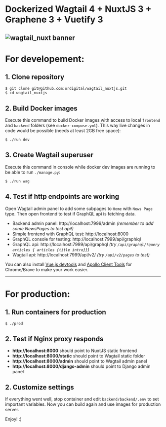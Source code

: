 # Dockerized **Wagtail 4** + **NuxtJS 3** + **Graphene 3** + **Vuetify 3**
![wagtail_nuxt banner](https://github.com/ordigital/wagtail_nuxt/blob/main/wagtail_nuxt.jpg?raw=true)
---
# **For developement:**

## 1. Clone repository
```bash
$ git clone git@github.com:ordigital/wagtail_nuxtjs.git
$ cd wagtail_nuxtjs
```

## 2. Build Docker images
Execute this command to build Docker images with access to local `frontend` and `backend` folders (see `docker-compose.yml`). This way live changes in code would be possible (needs at least 2GB free space):
```bash
$ ./run dev
```
## 3. Create Wagtail superuser 
Execute this command in console while docker dev images are running to be able to run `./manage.py`:
```bash
$ ./run wag
```

## 4. Test if http endpoints are working
Open Wagtail admin panel to add some subpages to `Home` with `News Page` type.
Then open frontend to test if GraphQL api is fetching data.

- Backend admin panel: http://localhost:7999/admin *(remember to add some NewsPages to test api!)*
- Simple frontend with GraphQL test: http://localhost:8000
- GraphQL console for testing: http://localhost:7999/api/graphiql
- GraphQL api: http://localhost:7999/api/graphql *(try `/api/graphql/?query articles { articles {title intro}}`)*
- Wagtail api: http://localhost:7999/api/v2/ *(try `/api/v2/pages` to test)*

You can also install [Vue.js devtools](https://chrome.google.com/webstore/detail/vuejs-devtools/nhdogjmejiglipccpnnnanhbledajbpd/related) and [Apollo Client Tools](https://chrome.google.com/webstore/detail/apollo-client-devtools/jdkknkkbebbapilgoeccciglkfbmbnfm) for Chrome/Brave to make your work easier.

---

# **For production**:

## 1. Run containers for production
```bash
$ ./prod
```

## 2. Test if Nginx proxy responds
- **http://localhost:8000** should point to NuxtJS static frontend
- **http://localhost:8000/static** should point to Wagtail static folder
- **http://localhost:8000/admin** should point to Wagtail admin panel
- **http://localhost:8000/django-admin** should point to Django admin panel

## 2. Customize settings
If everything went well, stop container and edit `backend/backend/.env` to set important variables. Now you can build again and use images for production server.

Enjoy! :)
